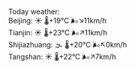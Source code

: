 Today weather:  
Beijing: ☀️ 🌡️+19°C 🌬️↘11km/h  
Tianjin: ☀️ 🌡️+23°C 🌬️↗11km/h  
Shijiazhuang: 🌫  🌡️+20°C 🌬️↖0km/h  
Tangshan: ☀️ 🌡️+22°C 🌬️↗7km/h  
